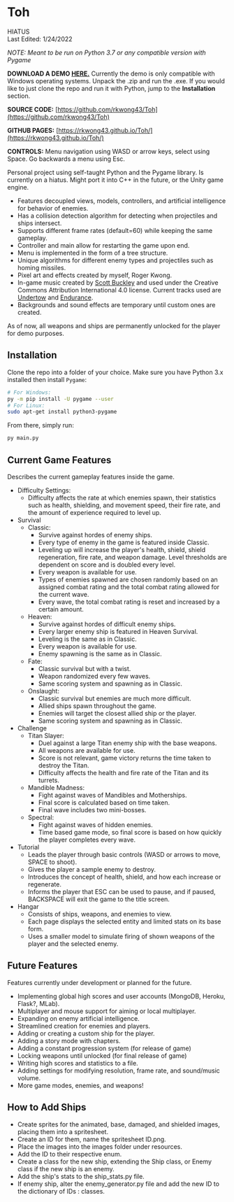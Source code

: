 # Toh

HIATUS \
Last Edited: 1/24/2022

_NOTE: Meant to be run on Python 3.7 or any compatible version with Pygame_

**DOWNLOAD A DEMO [HERE.](https://drive.google.com/file/d/1IG5TXE3D65jzQhSIlu_q3-AKYB8aY6KX/view?usp=sharing)**
Currently the demo is only compatible with Windows operating systems. Unpack the .zip and run the .exe.
If you would like to just clone the repo and run it with Python, jump to the **Installation** section.

**SOURCE CODE:** [https://github.com/rkwong43/Toh](https://github.com/rkwong43/Toh)

**GITHUB PAGES:** [https://rkwong43.github.io/Toh/](https://rkwong43.github.io/Toh/)

**CONTROLS:** Menu navigation using WASD or arrow keys, select using Space. Go backwards a menu using Esc.

Personal project using self-taught Python and the Pygame library. Is currently on a hiatus. Might port it into C++ in the future, or the Unity game engine.

* Features decoupled views, models, controllers, and artificial intelligence for behavior of enemies.
* Has a collision detection algorithm for detecting when projectiles and ships intersect.
* Supports different frame rates (default=60) while keeping the same gameplay.
* Controller and main allow for restarting the game upon end.
* Menu is implemented in the form of a tree structure.
* Unique algorithms for different enemy types and projectiles such as homing missiles.
* Pixel art and effects created by myself, Roger Kwong.
* In-game music created by [Scott Buckley](https://www.scottbuckley.com.au/) and used under the Creative Commons Attribution International 4.0 license. Current tracks used are [Undertow](https://www.scottbuckley.com.au/library/undertow/) and [Endurance](https://www.scottbuckley.com.au/library/?s=endurance).
* Backgrounds and sound effects are temporary until custom ones are created.

 As of now, all weapons and ships are permanently unlocked for the player for demo purposes.

## Installation

Clone the repo into a folder of your choice. Make sure you have Python 3.x installed then install `Pygame`:

```sh
# For Windows:
py -m pip install -U pygame --user
# For Linux:
sudo apt-get install python3-pygame
```

From there, simply run:

```sh
py main.py
```

## Current Game Features

Describes the current gameplay features inside the game.

* Difficulty Settings:
  * Difficulty affects the rate at which enemies spawn, their statistics such as health, shielding, and movement speed, their fire rate, and the amount of experience required to level up.
* Survival
  * Classic:
    * Survive against hordes of enemy ships.
    * Every type of enemy in the game is featured inside Classic.
    * Leveling up will increase the player's health, shield, shield regeneration, fire rate, and weapon damage. Level thresholds are dependent on score and is doubled every level.
    * Every weapon is available for use.
    * Types of enemies spawned are chosen randomly based on an assigned combat rating and the total combat rating allowed for the current wave.
    * Every wave, the total combat rating is reset and increased by a certain amount.
  * Heaven:
    * Survive against hordes of difficult enemy ships.
    * Every larger enemy ship is featured in Heaven Survival.
    * Leveling is the same as in Classic.
    * Every weapon is available for use.
    * Enemy spawning is the same as in Classic.
  * Fate:
    * Classic survival but with a twist.
    * Weapon randomized every few waves.
    * Same scoring system and spawning as in Classic.
  * Onslaught:
    * Classic survival but enemies are much more difficult.
    * Allied ships spawn throughout the game.
    * Enemies will target the closest allied ship or the player.
    * Same scoring system and spawning as in Classic.
* Challenge
  * Titan Slayer:
    * Duel against a large Titan enemy ship with the base weapons.
    * All weapons are available for use.
    * Score is not relevant, game victory returns the time taken to destroy the Titan.
    * Difficulty affects the health and fire rate of the Titan and its turrets.
  * Mandible Madness:
    * Fight against waves of Mandibles and Motherships.
    * Final score is calculated based on time taken.
    * Final wave includes two mini-bosses.
  * Spectral:
    * Fight against waves of hidden enemies.
    * Time based game mode, so final score is based on how quickly the player completes every wave.
* Tutorial
  * Leads the player through basic controls (WASD or arrows to move, SPACE to shoot).
  * Gives the player a sample enemy to destroy.
  * Introduces the concept of health, shield, and how each increase or regenerate.
  * Informs the player that ESC can be used to pause, and if paused, BACKSPACE will exit the game to the title screen.
* Hangar
  * Consists of ships, weapons, and enemies to view.
  * Each page displays the selected entity and limited stats on its base form.
  * Uses a smaller model to simulate firing of shown weapons of the player and the selected enemy.

## Future Features

Features currently under development or planned for the future.

* Implementing global high scores and user accounts (MongoDB, Heroku, Flask?, MLab).
* Multiplayer and mouse support for aiming or local multiplayer.
* Expanding on enemy artificial intelligence.
* Streamlined creation for enemies and players.
* Adding or creating a custom ship for the player.
* Adding a story mode with chapters.
* Adding a constant progression system (for release of game)
* Locking weapons until unlocked (for final release of game)
* Writing high scores and statistics to a file.
* Adding settings for modifying resolution, frame rate, and sound/music volume.
* More game modes, enemies, and weapons!

## How to Add Ships

* Create sprites for the animated, base, damaged, and shielded images, placing them into
  a spritesheet.
* Create an ID for them, name the spritesheet ID.png.
* Place the images into the images folder under resources.
* Add the ID to their respective enum.
* Create a class for the new ship, extending the Ship class, or Enemy class if the
  new ship is an enemy.
* Add the ship's stats to the ship_stats.py file.
* If enemy ship, alter the enemy_generator.py file and add the new ID to the
  dictionary of IDs : classes.
